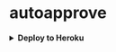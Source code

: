 # autoapprove

<details><summary><b>Deploy to Heroku</b></summary>
<p>
<br>
<a href="https://heroku.com/deploy?template=https://github.com/Ashrafmdmatin41/accept">
  <img src="https://www.herokucdn.com/deploy/button.svg" alt="Deploy">
</a>
</p>
</details>

